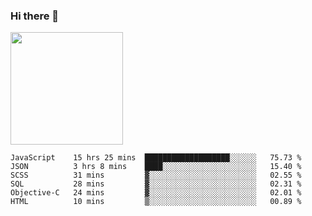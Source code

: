 ### Hi there 👋

<!--
**hwolf0610/hwolf0610** is a ✨ _special_ ✨ repository because its `README.md` (this file) appears on your GitHub profile.

Here are some ideas to get you started:

- 🔭 I’m currently working on ...
- 🌱 I’m currently learning ...
- 👯 I’m looking to collaborate on ...
- 🤔 I’m looking for help with ...
- 💬 Ask me about ...
- 📫 How to reach me: ...
- 😄 Pronouns: ...
- ⚡ Fun fact: ...
-->

<img height="180em" src="https://github-readme-stats.vercel.app/api?username=hwolf0610&show_icons=true&hide_border=true&&count_private=true&include_all_commits=true" />


<!--START_SECTION:waka-->

```text
JavaScript    15 hrs 25 mins  ███████████████████░░░░░░   75.73 %
JSON          3 hrs 8 mins    ████░░░░░░░░░░░░░░░░░░░░░   15.40 %
SCSS          31 mins         ▓░░░░░░░░░░░░░░░░░░░░░░░░   02.55 %
SQL           28 mins         ▓░░░░░░░░░░░░░░░░░░░░░░░░   02.31 %
Objective-C   24 mins         ▓░░░░░░░░░░░░░░░░░░░░░░░░   02.01 %
HTML          10 mins         ▒░░░░░░░░░░░░░░░░░░░░░░░░   00.89 %
```

<!--END_SECTION:waka-->
